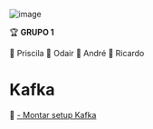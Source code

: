 


![image](https://user-images.githubusercontent.com/36374995/94171762-08728c00-fe68-11ea-844e-65ac0d43df61.png)

:trophy: **GRUPO 1**

:medal_sports: Priscila
:medal_sports: Odair
:medal_sports: André
:medal_sports: Ricardo



# Kafka 
:beginner:  [- Montar setup Kafka]( https://docs.confluent.io/current/quickstart/ce-docker-quickstart.html?utm_medium=sem&utm_source=google&utm_campaign=ch.sem_br.nonbrand_tp.prs_tgt.kafka_mt.xct_rgn.latam_lng.eng_dv.all&utm_term=kafka%20docker&creative=&device=c&placement=&gclid=CjwKCAjw19z6BRAYEiwAmo64LWb_3nIyCcius4hDu1jX6mmhkL3LVEsBVTOlZA3r48SHQHowEVh1iRoCacsQAvD_BwE)
